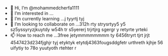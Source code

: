 - 👋 Hi, I’m @mohammedcherfa1111
- 👀 I’m interested in ...
- 🌱 I’m currently learning ...j tyyrtj tyj
- 💞️ I’m looking to collaborate on ...312h rty strysrtyy5 y5 sz5yssyryzjkuytdy w54h tr s5yererj trjrtjrg sgergr y retyrte yrteki
- 📫 How to reach me ...3free jetymmmmmmmm ty 6456tryrt tjrt jrjt 
4547423d234fjghjr tyj etyktyk etytdj4363fougsddgfetr urthreth kjhje 56 uifytiy to 78o yuutyoth rtehter r
<!---tk yu
mohammedcherfa1111/mohammedcherfa1111 is a ✨ special ✨ repository because its `README.md` (this file) appears on your GitHub profile.
You can click the Preview link to take a look at your changes.
--->
